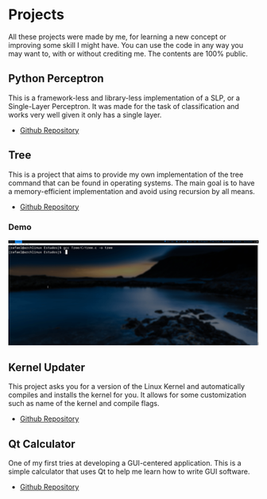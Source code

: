 # Projects
All these projects were made by me, for learning a new concept or improving some skill I might have.
You can use the code in any way you may want to, with or without crediting me. The contents are 100% public.

## Python Perceptron

This is a framework-less and library-less implementation of a SLP, or a Single-Layer Perceptron.
It was made for the task of classification and works very well given it only has a single layer.

* [Github Repository](https://github.com/RafaelAmauri/Perceptron)

## Tree

This is a project that aims to provide my own implementation of the tree command that can be found in operating systems. The main goal is to have a memory-efficient implementation and avoid using recursion by all means.

* [Github Repository](https://github.com/RafaelAmauri/Tree)

### Demo
![Demo](demos/tree.gif)

## Kernel Updater

This project asks you for a version of the Linux Kernel and automatically compiles and installs the kernel for you. It allows for some customization such as name of the kernel and compile flags.

* [Github Repository](https://github.com/RafaelAmauri/Kernel-Updater)

## Qt Calculator

One of my first tries at developing a GUI-centered application. This is a simple calculator that uses Qt to help me learn how to write GUI software.

* [Github Repository](https://github.com/RafaelAmauri/Qt-Calculator)